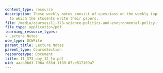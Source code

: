 ```yaml
---
content_type: resource
description: These weekly notes consist of questions on the weekly topics, in response
  to which the students write their papers.
file: /media/courses/11-373-science-politics-and-environmental-policy-fall-2004/aacb96d3796a658d1f3907ce517109a7_11_373_day_12_lo.pdf
file_type: application/pdf
learning_resource_types:
- Lecture Notes
ocw_type: OCWFile
parent_title: Lecture Notes
parent_type: CourseSection
resourcetype: Document
title: 11_373_day_12_lo.pdf
uid: aacb96d3-796a-658d-1f39-07ce517109a7
---
```

